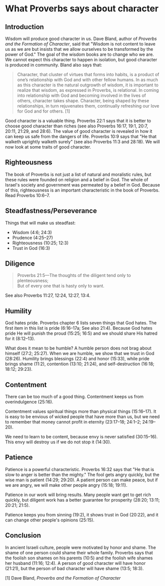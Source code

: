 # What Proverbs says about character

## Introduction

Wisdom will produce good character in us. Dave Bland, author of *Proverbs and the Formation of Character*, said that "Wisdom is not content to leave us as we are but insists that we allow ourselves to be transformed by the power of God." The goal of the wisdom books are to change who we are. We cannot expect this character to happen in isolation, but good character is produced in community. Bland also says that:

> Character, that cluster of virtues that forms into habits, is a product of one’s relationship with God and with other fellow humans. In as much as this character is the natural outgrowth of wisdom, it is important to realize that wisdom, as expressed in Proverbs, is relational. In coming into relationship with God and becoming involved in the lives of others, character takes shape. Character, being shaped by these relationships, in turn rejuvenates them, continually refreshing our love for God and for others. [1]

Good character is a valuable thing. Proverbs 22:1 says that it is better to choose good character than riches (see also Proverbs 16:17, 19:1, 20:7, 20:11, 21:29, and 28:6). The value of good character is revealed in how it can keep us safe from the dangers of life. Proverbs 10:9 says that "He that walketh uprightly walketh surely" (see also Proverbs 11:3 and 28:18). We will now look at some traits of good character.

## Righteousness

The book of Proverbs is not just a list of natural and moralistic rules, but these rules were founded on religion and a belief in God. The whole of Israel's society and government was permeated by a belief in God. Because of this, righteousness is an important characteristic in the book of Proverbs. Read Proverbs 10:6–7.

## Steadfastness/Perseverance

Things that will make us steadfast:

* Wisdom (4:6; 24:3)
* Prudence (4:25–27)
* Righteousness (10:25; 12:3)
* Trust in God (16:3)

## Diligence

> Proverbs 21:5&mdash;The thoughts of the diligent tend only to plenteousness;  
> But of every one that is hasty only to want.

See also Proverbs 11:27, 12:24, 12:27, 13:4.

## Humility

God hates pride. Proverbs chapter 6 lists seven things that God hates. The first item in this list is pride (6:16–17a; See also 21:4). Because God hates pride He will punish the proud (15:25; 16:5) and we should share His hatred for it (8:12–13).

What does it mean to be humble? A humble person does not brag about himself (27:2; 25:27). When we are humble, we show that we trust in God (28:26). Humility brings blessings (22:4) and honor (15:33), while pride brings shame (11:2), contention (13:10; 21:24), and self-destruction (16:18; 18:12; 29:23).

## Contentment

There can be too much of a good thing. Contentment keeps us from overindulgence (25:16).

Contentment values spiritual things more than physical things (15:16–17). It is easy to be envious of wicked people that have more than us, but we need to remember that money cannot profit in eternity (23:17–18; 24:1–2; 24:19–20).

We need to learn to be content, because envy is never satisfied (30:15–16). This envy will destroy us if we do not stop it (14:30).

## Patience

Patience is a powerful characteristic. Proverbs 16:32 says that "He that is slow to anger is better than the mighty." The fool gets angry quickly, but the wise man is patient (14:29; 29:20). A patient person can make peace, but if we are angry, we will make other people angry (15:18; 19:11).

Patience in our work will bring results. Many people want get to get rich quickly, but diligent work has a better guarantee for prosperity (28:20; 13:11; 20:21; 21:5).

Patience keeps you from sinning (19:2), it shows trust in God (20:22), and it can change other people's opinions (25:15).

## Conclusion

In ancient Israeli culture, people were motivated by honor and shame. The shame of one person could shame their whole family. Proverbs says that the foolish son shames on his parents (10:5) and the foolish wife shames her husband (11:16; 12:4). A person of good character will have honor (21:21), but the person of bad character will have shame (13:5; 18:3).

[1] Dave Bland, *Proverbs and the Formation of Character*

<!--
?? Proverbs 26:1 (KJV 1900)
      As snow in summer, and as rain in harvest,
      So honour is not seemly for a fool.

****************************************

?? Proverbs 21:18 (KJV 1900)
      18       The wicked shall be a ransom for the righteous,
      And the transgressor for the upright.

********************************************

## Courage

## Prudence
-->